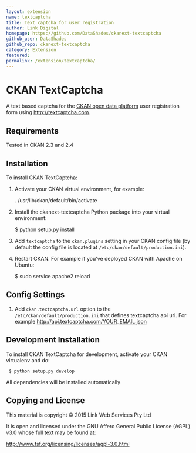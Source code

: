 ```yaml
---
layout: extension
name: textcaptcha
title: Text captcha for user registration
author: Link Digital
homepage: https://github.com/DataShades/ckanext-textcaptcha
github_user: DataShades
github_repo: ckanext-textcaptcha
category: Extension
featured: 
permalink: /extension/textcaptcha/
---
```



CKAN TextCaptcha
================

A text based captcha for the [CKAN open data platform](http://ckan.org/)
user registration form using
<a href="http://textcaptcha.com" class="uri">http://textcaptcha.com</a>.

Requirements
------------

Tested in CKAN 2.3 and 2.4

Installation
------------

To install CKAN TextCaptcha:

1.  Activate your CKAN virtual environment, for example:

    . /usr/lib/ckan/default/bin/activate

2.  Install the ckanext-textcaptcha Python package into your virtual
    environment:

    $ python setup.py install

3.  Add `textcaptcha` to the `ckan.plugins` setting in your CKAN config
    file (by default the config file is located at
    `/etc/ckan/default/production.ini`).

4.  Restart CKAN. For example if you've deployed CKAN with Apache on
    Ubuntu:

    $ sudo service apache2 reload

Config Settings
---------------

1.  Add `ckan.textcaptcha.url` option to the
    `/etc/ckan/default/production.ini` that defines textcaptcha api url.
    For example
    <a href="http://api.textcaptcha.com/YOUR_EMAIL.json" class="uri">http://api.textcaptcha.com/YOUR_EMAIL.json</a>

Development Installation
------------------------

To install CKAN TextCaptcha for development, activate your CKAN
virtualenv and do:

     $ python setup.py develop

All dependencies will be installed automatically

Copying and License
-------------------

This material is copyright © 2015 Link Web Services Pty Ltd

It is open and licensed under the GNU Affero General Public License
(AGPL) v3.0 whose full text may be found at:

<http://www.fsf.org/licensing/licenses/agpl-3.0.html>

